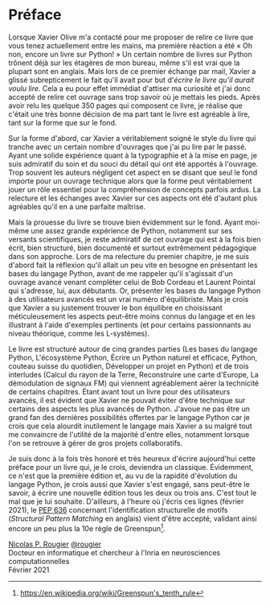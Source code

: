 # Préface

Lorsque Xavier Olive m'a contacté pour me proposer de relire ce livre que vous tenez actuellement entre les mains, ma première réaction a été « Oh non, encore un livre sur Python! » Un certain nombre de livres sur Python trônent déjà sur les étagères de mon bureau, même s'il est vrai que la plupart sont en anglais. Mais lors de ce premier échange par mail, Xavier a glissé subrepticement le fait qu'il avait pour but d'_écrire le livre qu'il aurait voulu lire_. Cela a eu pour effet immédiat d'attiser ma curiosité et j'ai donc accepté de relire cet ouvrage sans trop savoir où je mettais les pieds. Après avoir relu les quelque 350 pages qui composent ce livre, je réalise que c'était une très bonne décision de ma part tant le livre est agréable à lire, tant sur la forme que sur le fond.

Sur la forme d'abord, car Xavier a véritablement soigné le style du livre qui tranche avec un certain nombre d'ouvrages que j'ai pu lire par le passé. Ayant une solide expérience quant à la typographie et à la mise en page, je suis admiratif du soin et du souci du détail qui ont été apportés à l'ouvrage. Trop souvent les auteurs négligent cet aspect en se disant que seul le fond importe pour un ouvrage technique alors que la forme peut véritablement jouer un rôle essentiel pour la compréhension de concepts parfois ardus. La relecture et les échanges avec Xavier sur ces aspects ont été d'autant plus agréables qu'il en a une parfaite maîtrise.

Mais la prouesse du livre se trouve bien évidemment sur le fond. Ayant moi-même une assez grande expérience de Python, notamment sur ses versants scientifiques, je reste admiratif de cet ouvrage qui est à la fois bien écrit, bien structuré, bien documenté et surtout extrêmement pédagogique dans son approche. Lors de ma relecture du premier chapitre, je me suis d'abord fait la réflexion qu'il allait un peu vite en besogne en présentant les bases du langage Python, avant de me rappeler qu'il s'agissait d'un ouvrage avancé venant compléter celui de Bob Cordeau et Laurent Pointal qui s'adresse, lui, aux débutants. Or, présenter les bases du langage Python à des utilisateurs avancés est un vrai numéro d'équilibriste. Mais je crois que Xavier a su justement trouver le bon équilibre en choisissant méticuleusement les aspects peut-être moins connus du langage et en les illustrant à l'aide d'exemples pertinents (et pour certains passionnants au niveau théorique, comme les L-systèmes).

Le livre est structuré autour de cinq grandes parties (Les bases du langage Python, L'écosystème Python, Écrire un Python naturel et efficace, Python, couteau suisse du quotidien, Développer un projet en Python) et de trois interludes (Calcul du rayon de la Terre, Reconstruire une carte d'Europe, La démodulation de signaux FM) qui viennent agréablement aérer la technicité de certains chapitres. Étant avant tout un livre pour des utilisateurs avancés, il est évident que Xavier ne pouvait éviter d'être technique sur certains des aspects les plus avancés de Python. J'avoue ne pas être un grand fan des dernières possibilités offertes par le langage Python car je crois que cela alourdit inutilement le langage mais Xavier a su malgré tout me convaincre de l'utilité de la majorité d'entre elles, notamment lorsque l'on se retrouve à gérer de gros projets collaboratifs.

Je suis donc à la fois très honoré et très heureux d'écrire aujourd'hui cette préface pour un livre qui, je le crois, deviendra un classique. Évidemment, ce n'est que la première édition et, au vu de la rapidité d'évolution du langage Python, je crois aussi que Xavier s'est engagé, sans peut-être le savoir, à écrire une nouvelle édition tous les deux ou trois ans. C'est tout le mal que je lui souhaite. D'ailleurs, à l'heure où j'écris ces lignes (février 2021), le [PEP 636](https://www.python.org/dev/peps/pep-0636/) concernant l'identification structurelle de motifs (_Structural Pattern Matching_ en anglais) vient d'être accepté, validant ainsi encore un peu plus la 10e règle de Greenspun[^1].

[Nicolas P. Rougier](https://www.labri.fr/perso/nrougier/) [@rougier](https://github.com/rougier)  
Docteur en informatique et chercheur à l'Inria en neurosciences computationnelles  
Février 2021

[^1]: <https://en.wikipedia.org/wiki/Greenspun's_tenth_rule>
